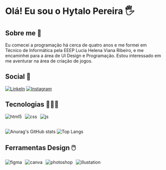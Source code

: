 # Olá! Eu sou o Hytalo Pereira 🖐️

## Sobre me 📖
Eu comecei a programação há cerca de quatro anos e me formei em Técnico de Informática pela EEEP Lucia Helena Viana Ribeiro, e me encaminhei para a área de UI Design e Programação. Estou interessado em me aventurar na área de criação de jogos.

## Social 📱

[![LinkeIn](https://img.shields.io/badge/LinkedIn-0077B5?style=for-the-badge&logo=linkedin&logoColor=white)](https://www.linkedin.com/in/hytalopereiradev/)
[![Instagram](https://img.shields.io/badge/Instagram-E4405F?style=for-the-badge&logo=instagram&logoColor=white)]([https://www.instagram.com/hytal0_19])

## Tecnologias 👨🏼‍💻

<div style="display: flex; gap: 10px;">
  <img align="center" alt="html5" src="https://img.shields.io/badge/HTML5-E34F26?style=for-the-badge&logo=html5&logoColor=white" />
  <img align="center" alt="css" src="https://img.shields.io/badge/CSS3-1572B6?style=for-the-badge&logo=css3&logoColor=white" />
  <img align="center" alt="js" src="https://img.shields.io/badge/JavaScript-F7DF1E?style=for-the-badge&logo=javascript&logoColor=black" />
</div><br/>

![Anurag's GitHub stats](https://github-readme-stats.vercel.app/api?username=Ahloty&show_icons=true&theme=transparent)
![Top Langs](https://github-readme-stats.vercel.app/api/top-langs/?username=Ahloty&layout=compact)

## Ferramentas Design 🖱️

<div style="display: flex; gap: 10px;">
  <img align="center" alt="figma" src="https://img.shields.io/badge/Figma-F24E1E?style=for-the-badge&logo=figma&logoColor=white">
  <img align="center" alt="canva" src="https://img.shields.io/badge/Canva-%2300C4CC.svg?&style=for-the-badge&logo=Canva&logoColor=white">
  <img align="center" alt="photoshop" src="https://img.shields.io/badge/Adobe%20Photoshop-31A8FF?style=for-the-badge&logo=Adobe%20Photoshop&logoColor=black">
  <img align="center" alt="illustation" src="https://img.shields.io/badge/Adobe%20Illustrator-FF9A00?style=for-the-badge&logo=adobe%20illustrator&logoColor=white">
</div><br/>
